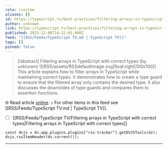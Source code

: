 ```yaml
---
role: rssitem
aliases: []
id: https://typescript.tv/best-practices/filtering-arrays-in-typescript-with-correct-types/
author: unknown
link: https://typescript.tv/best-practices/filtering-arrays-in-typescript-with-correct-types/
published: 2023-12-06T14:22:05.000Z
feed: "[[RSS/Feeds/TypeScript TV.md | TypeScript TV]]"
tags: []
pinned: false
---
```


> [!abstract] Filtering arrays in TypeScript with correct types (by unknown)
> ![[RSS/assets/RSSdefaultImage.svg|float:right|100x100]] This article explains how to filter arrays in TypeScript while maintaining correct types. It demonstrates how to create a type guard to ensure that the filtered array only contains the desired type. It also discusses the downsides of type guards and compares them to assertion functions.

🌐 Read article [online](https://typescript.tv/best-practices/filtering-arrays-in-typescript-with-correct-types/). ⤴ For other items in this feed see [[RSS/Feeds/TypeScript TV.md | TypeScript TV]].

- [ ] [[RSS/Feeds/TypeScript TV/Filtering arrays in TypeScript with correct types|Filtering arrays in TypeScript with correct types]]

~~~dataviewjs
const dvjs = dv.app.plugins.plugins["rss-tracker"].getDVJSTools(dv);
dvjs.rssItemHeader(dv.current());
~~~

- - -

